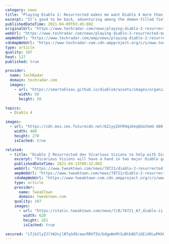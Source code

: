 ```yaml
---
category: news
title: "Playing Diablo 2: Resurrected makes me want Diablo 4 more than ever"
excerpt: "It’s good to be back, adventuring among the demon-filled fields of Old Tristram in Diablo 2: Resurrected. But revisiting these familiar blood-soaked caverns and crumbling ruins made me long for what’s ..."
publishedDateTime: 2021-04-09T03:45:00Z
originalUrl: "https://www.techradar.com/news/playing-diablo-2-resurrected-makes-me-want-diablo-4-more-than-ever"
webUrl: "https://www.techradar.com/news/playing-diablo-2-resurrected-makes-me-want-diablo-4-more-than-ever"
ampWebUrl: "https://www.techradar.com/amp/news/playing-diablo-2-resurrected-makes-me-want-diablo-4-more-than-ever"
cdnAmpWebUrl: "https://www-techradar-com.cdn.ampproject.org/c/s/www.techradar.com/amp/news/playing-diablo-2-resurrected-makes-me-want-diablo-4-more-than-ever"
type: article
quality: 107
heat: 127
published: true

provider:
  name: TechRadar
  domain: techradar.com
  images:
    - url: "https://smartableai.github.io/diablo4/assets/images/organizations/techradar.com-50x50.jpg"
      width: 50
      height: 50

topics:
  - Diablo 4

images:
  - url: "https://cdn.mos.cms.futurecdn.net/6ZiyyZXFR9qiKeqQdatkmG-480-80.jpg"
    width: 480
    height: 270
    isCached: true

related:
  - title: "Diablo 2 Resurrected dev Vicarious Visions to help with Diablo 4"
    excerpt: "Vicarious Visions will have a hand in two major Diablo game productions: The hotly-anticipated Diablo 2 Resurrected, and the upcoming mainline sequel Diablo IV. According to a new job posting, the ..."
    publishedDateTime: 2021-04-13T09:32:00Z
    webUrl: "https://www.tweaktown.com/news/78721/diablo-2-resurrected-dev-vicarious-visions-to-help-with-4/index.html"
    ampWebUrl: "https://www.tweaktown.com/news/78721/diablo-2-resurrected-dev-vicarious-visions-to-help-with-4/amp.html"
    cdnAmpWebUrl: "https://www-tweaktown-com.cdn.ampproject.org/c/s/www.tweaktown.com/news/78721/diablo-2-resurrected-dev-vicarious-visions-to-help-with-4/amp.html"
    type: article
    provider:
      name: TweakTown
      domain: tweaktown.com
    quality: 107
    images:
      - url: "https://static.tweaktown.com/news/7/8/78721_67_diablo-ii-resurrected-dev-vicarious-visions-to-help-with-4.jpg"
        width: 620
        height: 261
        isCached: true

secured: "LTjb2lyZJltW2njlNTqSd9/awcRRhT5U/bdgwWxMtSuBtb8GTzGEiXKLwPKhU5dxO3sH6tlfyz/YkOC8HU+3CuYsd+Ix8LjJ2ODsDMWwC0zg6fWCpppX0g9dkOLPZYFWhDg8bGfHkk5Tulw70nz95dTkWVAP6MOiFJQE2+jF6yTjYl0O9yrMMOu0vOY2XBJZHXkYhDW2f5p3Gb9QjkV4iDbKaJaZDhtbCgzy+sE9O2Zcbam2g8HldHhqgHAJqOpHbLw97uZBueu5/IIJWrSR5NnHWx8j1Ll9OI/olVaQWOEA4SOZ+hK6Hn5mli8/yTXxrX//4b6lCMXxA3e+ITnCjCRjkIySf2oVb97xKssHAYI=;ToYRu3WyhQmt16PX4q2FMA=="
---
```


